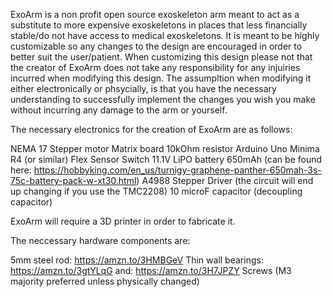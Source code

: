ExoArm is a non profit open source exoskeleton arm meant to act as a substitute to more expensive exoskeletons in places that less financially stable/do not have access to medical exoskeletons. 
It is meant to be highly customizable so any changes to the design are encouraged in order to better suit the user/patient. 
When customizing this design please not that the creator of ExoArm does not take any responsibility for any injuiries incurred when modifying this design. The assumpltion when modifying it either electronically
or phsycially, is that you have the necessary understanding to successfully implement the changes you wish you make without incurring any damage to the arm or yourself. 

The necessary electronics for the creation of ExoArm are as follows: 

NEMA 17 Stepper motor
Matrix board
10kOhm resistor
Arduino Uno Minima R4 (or similar)
Flex Sensor
Switch
11.1V LiPO battery 650mAh (can be found here: https://hobbyking.com/en_us/turnigy-graphene-panther-650mah-3s-75c-battery-pack-w-xt30.html)
A4988 Stepper Driver (the circuit will end up changing if you use the TMC2208)
10 microF capacitor (decoupling capacitor)

ExoArm will require a 3D printer in order to fabricate it. 

The neccessary hardware components are: 

5mm steel rod: https://amzn.to/3HMBGeV
Thin wall bearings: https://amzn.to/3gtYLqG and: https://amzn.to/3H7JPZY
Screws (M3 majority preferred unless physically changed) 
